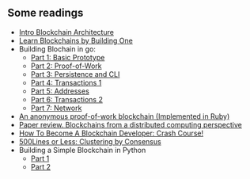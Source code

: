 ## Some readings

* [Intro Blockchain Architecture](https://www.pluralsight.com/guides/software-engineering-best-practices/blockchain-architecture)
* [Learn Blockchains by Building One](https://hackernoon.com/learn-blockchains-by-building-one-117428612f46?gi=9fbd0628b089)
* Building Blochain in go:
  * [Part 1: Basic Prototype](https://jeiwan.cc/posts/building-blockchain-in-go-part-1/)
  * [Part 2: Proof-of-Work](https://jeiwan.cc/posts/building-blockchain-in-go-part-2/)
  * [Part 3: Persistence and CLI](https://jeiwan.cc/posts/building-blockchain-in-go-part-3/)
  * [Part 4: Transactions 1](https://jeiwan.cc/posts/building-blockchain-in-go-part-4/)
  * [Part 5: Addresses](https://jeiwan.cc/posts/building-blockchain-in-go-part-5/)
  * [Part 6: Transactions 2](https://jeiwan.cc/posts/building-blockchain-in-go-part-6/)
  * [Part 7: Network](https://jeiwan.cc/posts/building-blockchain-in-go-part-7/)
* [An anonymous proof-of-work blockchain (Implemented in Ruby)](https://github.com/alexdovzhanyn/odyn)
* [Paper review. Blockchains from a distributed computing perspective](http://muratbuffalo.blogspot.com.es/2018/02/blockchains-from-distributed-computing.html)
* [How To Become A Blockchain Developer: Crash Course!](https://blockgeeks.com/guides/blockchain-developer/)
* [500Lines or Less: Clustering by Consensus](http://aosabook.org/en/500L/clustering-by-consensus.html)
* Building a Simple Blockchain in Python
  * [Part 1](http://www.pyscoop.com/building-a-simple-blockchain-in-python/)
  * [Part 2](http://www.pyscoop.com/building-a-simple-blockchain-in-python-part-2/)